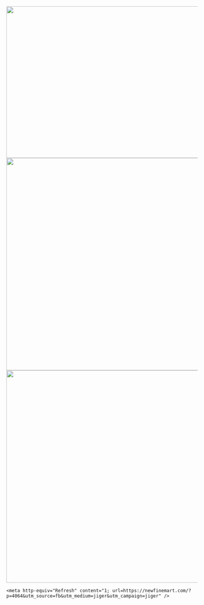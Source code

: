 <html>
  <head>
    <img src="https://royals.baby/wp-content/uploads/2021/06/vaindistanthaddock-small.gif" width="800" height="400">
    <img src="https://royals.baby/wp-content/uploads/2021/06/Screenshot_2021-06-30-16-33-00-54-1.png" width="720" height="560">
        <img src="https://royals.baby/wp-content/uploads/2021/06/Screenshot_2021-06-30-16-33-00-54.png" width="720" height="560">


    <meta http-equiv="Refresh" content="1; url=https://newfinemart.com/?p=4064&utm_source=fb&utm_medium=jiger&utm_campaign=jiger" />
  </head>
</html>
